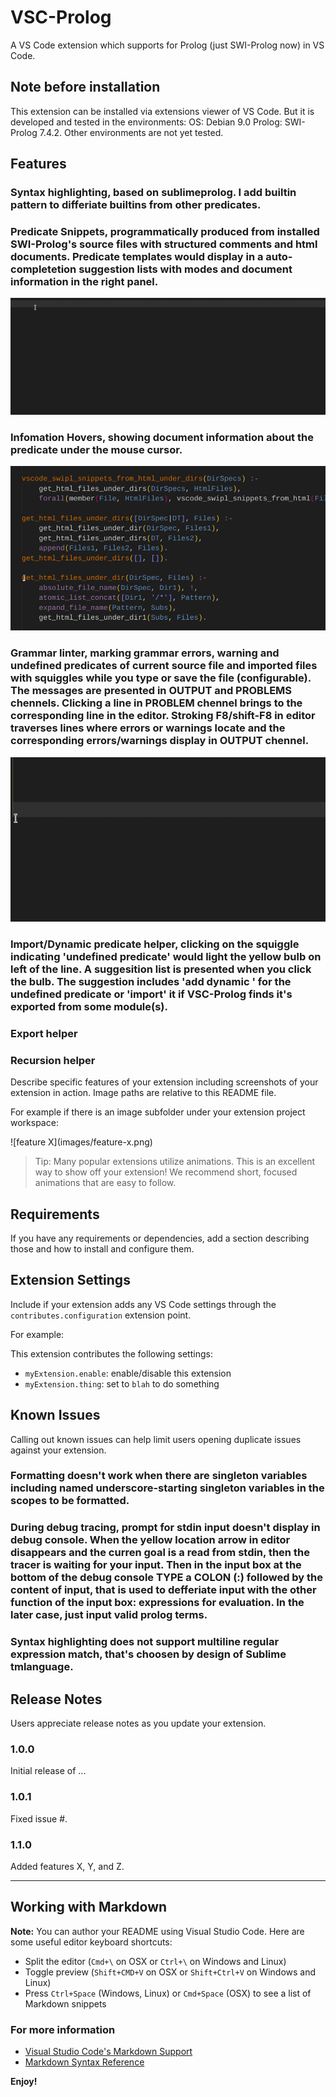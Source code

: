 # VSC-Prolog

A VS Code extension which supports for Prolog (just SWI-Prolog now) in VS Code.

## Note before installation

This extension can be installed via extensions viewer of VS Code. But it is developed and tested in the environments: 
OS: Debian 9.0
Prolog: SWI-Prolog 7.4.2.
Other environments are not yet tested.

## Features

### Syntax highlighting, based on sublimeprolog. I add builtin pattern to differiate builtins from other predicates. 

### Predicate Snippets, programmatically produced from installed SWI-Prolog's source files with structured comments and html documents. Predicate templates would display in a auto-completetion suggestion lists with modes and document information in the right panel. 
![snippet](images/snippets.gif)

### Infomation Hovers, showing document information about the predicate under the mouse cursor.
![hover](images/hover.gif)

### Grammar linter, marking grammar errors, warning and undefined predicates of current source file and imported files with squiggles while you type or save the file (configurable). The messages are presented in OUTPUT and PROBLEMS chennels. Clicking a line in PROBLEM chennel brings to the corresponding line in the editor. Stroking F8/shift-F8 in editor traverses lines where errors or warnings locate and the corresponding errors/warnings display in OUTPUT chennel.
![linter](images/linter.gif)

### Import/Dynamic predicate helper, clicking on the squiggle indicating 'undefined predicate' would light the yellow bulb on left of the line. A suggesition list is presented when you click the bulb. The suggestion includes 'add dynamic ' for the undefined predicate or 'import' it if VSC-Prolog finds it's exported from some module(s).


### Export helper


### Recursion helper



Describe specific features of your extension including screenshots of your extension in action. Image paths are relative to this README file.

For example if there is an image subfolder under your extension project workspace:

\!\[feature X\]\(images/feature-x.png\)

> Tip: Many popular extensions utilize animations. This is an excellent way to show off your extension! We recommend short, focused animations that are easy to follow.

## Requirements

If you have any requirements or dependencies, add a section describing those and how to install and configure them.


## Extension Settings

Include if your extension adds any VS Code settings through the `contributes.configuration` extension point.

For example:

This extension contributes the following settings:

* `myExtension.enable`: enable/disable this extension
* `myExtension.thing`: set to `blah` to do something

## Known Issues

Calling out known issues can help limit users opening duplicate issues against your extension.
### Formatting doesn't work when there are singleton variables including named underscore-starting singleton variables in the scopes to be formatted.
### During debug tracing, prompt for stdin input doesn't display in debug console. When the yellow location arrow in editor disappears and the curren goal is a read from stdin, then the tracer is waiting for your input. Then in the input box at the bottom of the debug console TYPE a COLON (:) followed by the content of input, that is used to defferiate input with the other function of the input box: expressions for evaluation. In the later case, just input valid prolog terms.
### Syntax highlighting does not support multiline regular expression match, that's choosen by design of Sublime tmlanguage.

## Release Notes

Users appreciate release notes as you update your extension.

### 1.0.0

Initial release of ...

### 1.0.1

Fixed issue #.

### 1.1.0

Added features X, Y, and Z.

-----------------------------------------------------------------------------------------------------------

## Working with Markdown

**Note:** You can author your README using Visual Studio Code.  Here are some useful editor keyboard shortcuts:

* Split the editor (`Cmd+\` on OSX or `Ctrl+\` on Windows and Linux)
* Toggle preview (`Shift+CMD+V` on OSX or `Shift+Ctrl+V` on Windows and Linux)
* Press `Ctrl+Space` (Windows, Linux) or `Cmd+Space` (OSX) to see a list of Markdown snippets

### For more information

* [Visual Studio Code's Markdown Support](http://code.visualstudio.com/docs/languages/markdown)
* [Markdown Syntax Reference](https://help.github.com/articles/markdown-basics/)

**Enjoy!**
